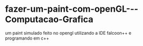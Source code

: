 # fazer-um-paint-com-openGL---Computacao-Grafica
um paint simulado feito no opengl utilizando a IDE falcoon++ e programando em c++
